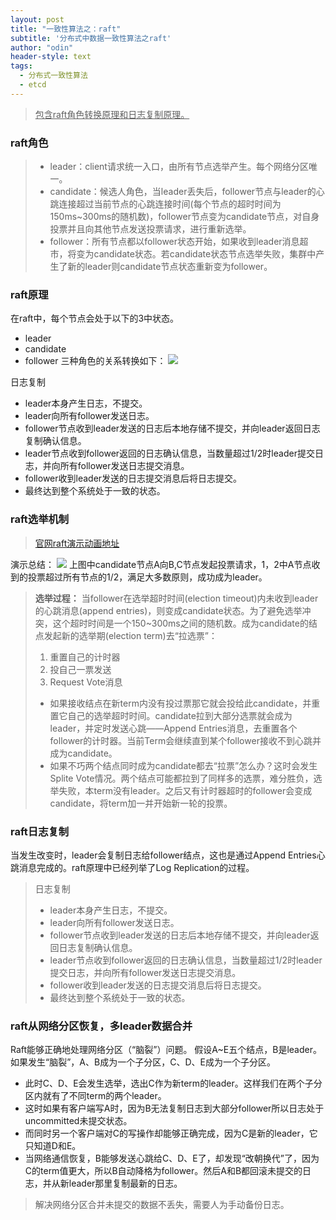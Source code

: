 ```yaml
---
layout: post
title: "一致性算法之：raft"
subtitle: '分布式中数据一致性算法之raft'
author: "odin"
header-style: text
tags:
  - 分布式一致性算法
  - etcd
---
```


><u>包含raft角色转换原理和日志复制原理。</u>

### raft角色

>* leader：client请求统一入口，由所有节点选举产生。每个网络分区唯一。
>* candidate：候选人角色，当leader丢失后，follower节点与leader的心跳连接超过当前节点的心跳连接时间(每个节点的超时时间为150ms~300ms的随机数)，follower节点变为candidate节点，对自身投票并且向其他节点发送投票请求，进行重新选举。
>* follower：所有节点都以follower状态开始，如果收到leader消息超市，将变为candidate状态。若candidate状态节点选举失败，集群中产生了新的leader则candidate节点状态重新变为follower。

### raft原理
在raft中，每个节点会处于以下的3中状态。
* leader
* candidate
* follower
三种角色的关系转换如下：
![]({{site.baseurl}}/img/in-post/post-raft/rule_change.jpg)

日志复制
* leader本身产生日志，不提交。
* leader向所有follower发送日志。
* follower节点收到leader发送的日志后本地存储不提交，并向leader返回日志复制确认信息。
* leader节点收到follower返回的日志确认信息，当数量超过1/2时leader提交日志，并向所有follower发送日志提交消息。
* follower收到leader发送的日志提交消息后将日志提交。
* 最终达到整个系统处于一致的状态。

### raft选举机制
>[官网raft演示动画地址](http://thesecretlivesofdata.com/raft/)

演示总结：
![]({{site.baseurl}}/img/in-post/post-raft/选举.jpg)
上图中candidate节点A向B,C节点发起投票请求，1，2中A节点收到的投票超过所有节点的1/2，满足大多数原则，成功成为leader。

>**选举过程：**
>当follower在选举超时时间(election timeout)内未收到leader的心跳消息(append entries)，则变成candidate状态。为了避免选举冲突，这个超时时间是一个150~300ms之间的随机数。成为candidate的结点发起新的选举期(election term)去“拉选票”：
>
>1. 重置自己的计时器
>2. 投自己一票发送 
>3. Request Vote消息
>
>* 如果接收结点在新term内没有投过票那它就会投给此candidate，并重置它自己的选举超时时间。candidate拉到大部分选票就会成为leader，并定时发送心跳——Append Entries消息，去重置各个follower的计时器。当前Term会继续直到某个follower接收不到心跳并成为candidate。
>* 如果不巧两个结点同时成为candidate都去“拉票”怎么办？这时会发生Splite Vote情况。两个结点可能都拉到了同样多的选票，难分胜负，选举失败，本term没有leader。之后又有计时器超时的follower会变成candidate，将term加一并开始新一轮的投票。

### raft日志复制

当发生改变时，leader会复制日志给follower结点，这也是通过Append Entries心跳消息完成的。raft原理中已经列举了Log Replication的过程。
>日志复制
>* leader本身产生日志，不提交。
>* leader向所有follower发送日志。
>* follower节点收到leader发送的日志后本地存储不提交，并向leader返回日志复制确认信息。
>* leader节点收到follower返回的日志确认信息，当数量超过1/2时leader提交日志，并向所有follower发送日志提交消息。
>* follower收到leader发送的日志提交消息后将日志提交。
>* 最终达到整个系统处于一致的状态。



### raft从网络分区恢复，多leader数据合并
Raft能够正确地处理网络分区（“脑裂”）问题。
假设A~E五个结点，B是leader。如果发生“脑裂”，A、B成为一个子分区，C、D、E成为一个子分区。
* 此时C、D、E会发生选举，选出C作为新term的leader。这样我们在两个子分区内就有了不同term的两个leader。
* 这时如果有客户端写A时，因为B无法复制日志到大部分follower所以日志处于uncommitted未提交状态。
* 而同时另一个客户端对C的写操作却能够正确完成，因为C是新的leader，它只知道D和E。
* 当网络通信恢复，B能够发送心跳给C、D、E了，却发现“改朝换代”了，因为C的term值更大，所以B自动降格为follower。然后A和B都回滚未提交的日志，并从新leader那里复制最新的日志。

>解决网络分区合并未提交的数据不丢失，需要人为手动备份日志。